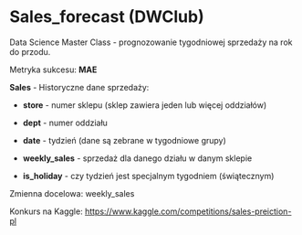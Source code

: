 # Sales_forecast (DWClub)
Data Science Master Class - prognozowanie tygodniowej sprzedaży na rok do przodu.


Metryka sukcesu: **MAE**


**Sales** - Historyczne dane sprzedaży:

* **store** - numer sklepu (sklep zawiera jeden lub więcej oddziałów)

* **dept** - numer oddziału

* **date** - tydzień (dane są zebrane w tygodniowe grupy)

* **weekly_sales** - sprzedaż dla danego działu w danym sklepie

* **is_holiday** - czy tydzień jest specjalnym tygodniem (świątecznym)


Zmienna docelowa: weekly_sales

Konkurs na Kaggle: https://www.kaggle.com/competitions/sales-preiction-pl



